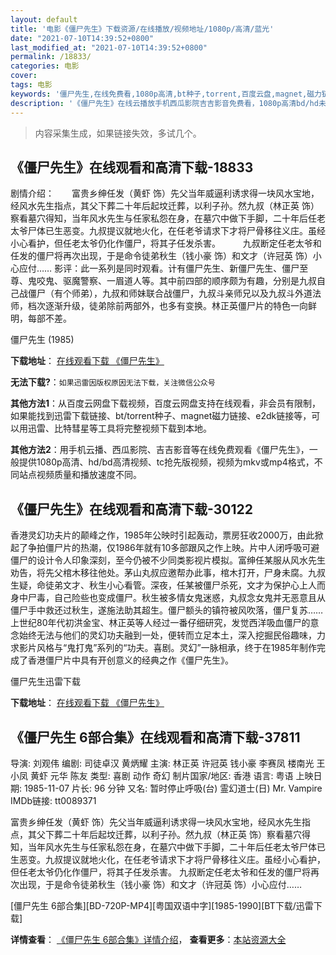 ```yaml
---
layout: default
title: '电影《僵尸先生》下载资源/在线播放/视频地址/1080p/高清/蓝光'
date: "2021-07-10T14:39:52+0800"
last_modified_at: "2021-07-10T14:39:52+0800"
permalink: /18833/
categories: 电影
cover:
tags: 电影
keywords: '僵尸先生,在线免费看,1080p高清,bt种子,torrent,百度云盘,magnet,磁力链,迅雷下载资源'
description: '《僵尸先生》在线云播放手机西瓜影院吉吉影音免费看，1080p高清bd/hd未删减完整版和tc抢先枪版，mkv/mp4格式，附带bt/torrent种子、magnet/磁力链、百度云盘、网盘资源迅雷下载链接'
---
```


>内容采集生成，如果链接失效，多试几个。


## 《僵尸先生》在线观看和高清下载-18833

剧情介绍：　　富贵乡绅任发（黄虾 饰）先父当年威逼利诱求得一块风水宝地，经风水先生指点，其父下葬二十年后起坟迁葬，以利子孙。然九叔（林正英 饰）察看墓穴得知，当年风水先生与任家私怨在身，在墓穴中做下手脚，二十年后任老太爷尸体已生恶变。九叔提议就地火化，在任老爷请求下才将尸骨移往义庄。虽经小心看护，但任老太爷仍化作僵尸，将其子任发杀害。  　　九叔断定任老太爷和任发的僵尸将再次出现，于是命令徒弟秋生（钱小豪 饰）和文才（许冠英 饰）小心应付…… 影评：此一系列是同时观看。计有僵尸先生、新僵尸先生、僵尸至尊、鬼咬鬼、驱魔警察、一眉道人等。其中前四部的顺序颇为有趣，分别是九叔自己战僵尸（有个师弟），九叔和师妹联合战僵尸，九叔斗亲师兄以及九叔斗外道法师，档次逐渐升级，徒弟除前两部外，也多有变换。林正英僵尸片的特色一向鲜明，每部不差。


僵尸先生 (1985)

**下载地址**： [在线观看下载 《僵尸先生》](https://www.btbtdy.me/btdy/dy2711.html) 


**无法下载?**：`如果迅雷因版权原因无法下载，关注微信公众号 `

**其他方法1**：从百度云网盘下载视频，百度云网盘支持在线观看，非会员有限制，如果能找到迅雷下载链接、bt/torrent种子、magnet磁力链接、e2dk链接等，可以用迅雷、比特彗星等工具将完整视频下载到本地。

**其他方法2**：用手机云播、西瓜影院、吉吉影音等在线免费观看《僵尸先生》，一般提供1080p高清、hd/bd高清视频、tc抢先版视频，视频为mkv或mp4格式，不同站点视频质量和播放速度不同。


## 《僵尸先生》在线观看和高清下载-30122

香港灵幻功夫片的颠峰之作，1985年公映时引起轰动，票房狂收2000万，由此掀起了争拍僵尸片的热潮，仅1986年就有10多部跟风之作上映。片中人闭呼吸可避僵尸的设计令人印象深刻，至今仍被不少同类影视片模拟。富绅任某服从风水先生劝告，将先父棺木移往他处。茅山丸叔应邀帮办此事，棺木打开，尸身未腐。九叔生疑，命徒弟文才、秋生小心看管。深夜，任某被僵尸杀死，文才为保护心上人而身中尸毒，自己险些也变成僵尸。秋生被多情女鬼迷惑，丸叔念女鬼并无恶意且从僵尸手中救还过秋生，遂施法助其超生。僵尸额头的镇符被风吹落，僵尸复苏&hellip;…　　上世纪80年代初洪金宝、林正英等人经过一番仔细研究，发觉西洋吸血僵尸的意念始终无法与他们的灵幻功夫融到一处，便转而立足本土，深入挖掘民俗趣味，力求影片风格与“鬼打鬼&rdquo;系列的&ldquo;功夫。喜剧。灵幻&rdquo;一脉相承，终于在1985年制作完成了香港僵尸片中具有开创意义的经典之作《僵尸先生》。</p>


僵尸先生迅雷下载

**下载地址**： [在线观看下载 《僵尸先生》](https://www.993dy.com//vod-detail-id-18537.html) 


## 《僵尸先生 6部合集》在线观看和高清下载-37811

导演: 刘观伟 编剧: 司徒卓汉 黄炳耀 主演: 林正英 许冠英 钱小豪 李赛凤 楼南光 王小凤 黄虾 元华 陈友 类型: 喜剧 动作 奇幻 制片国家/地区: 香港 语言: 粤语 上映日期: 1985-11-07 片长: 96 分钟 又名: 暂时停止呼吸(台) 霊幻道士(日) Mr. Vampire IMDb链接: tt0089371

富贵乡绅任发（黄虾 饰）先父当年威逼利诱求得一块风水宝地，经风水先生指点，其父下葬二十年后起坟迁葬，以利子孙。然九叔（林正英 饰）察看墓穴得知，当年风水先生与任家私怨在身，在墓穴中做下手脚，二十年后任老太爷尸体已生恶变。九叔提议就地火化，在任老爷请求下才将尸骨移往义庄。虽经小心看护，但任老太爷仍化作僵尸，将其子任发杀害。 九叔断定任老太爷和任发的僵尸将再次出现，于是命令徒弟秋生（钱小豪 饰）和文才（许冠英 饰）小心应付……


[僵尸先生 6部合集][BD-720P-MP4][粤国双语中字][1985-1990][BT下载/迅雷下载]

**详情查看**： [《僵尸先生 6部合集》详情介绍](/movie/37811/)， **查看更多**：[本站资源大全](/movie/t/all/)

